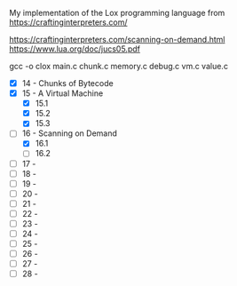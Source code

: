 My implementation of the Lox programming language from https://craftinginterpreters.com/

https://craftinginterpreters.com/scanning-on-demand.html
https://www.lua.org/doc/jucs05.pdf

gcc -o clox main.c chunk.c memory.c debug.c vm.c value.c

- [x] 14 - Chunks of Bytecode
- [x] 15 - A Virtual Machine
    - [x] 15.1
    - [x] 15.2
    - [x] 15.3
- [ ] 16 - Scanning on Demand
    - [x] 16.1
    - [ ] 16.2

- [ ] 17 - 
- [ ] 18 - 
- [ ] 19 - 
- [ ] 20 - 
- [ ] 21 - 
- [ ] 22 - 
- [ ] 23 - 
- [ ] 24 - 
- [ ] 25 - 
- [ ] 26 - 
- [ ] 27 -
- [ ] 28 - 